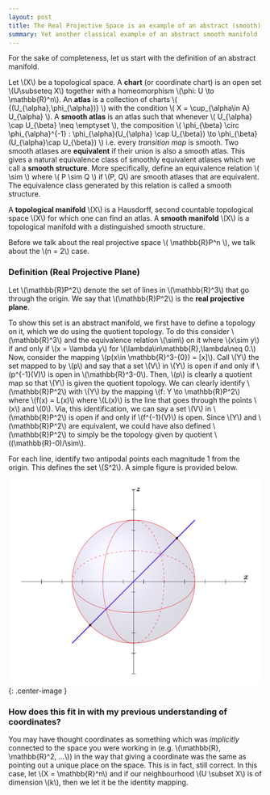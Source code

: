 ```yaml
---
layout: post
title: The Real Projective Space is an example of an abstract (smooth) manifold
summary: Yet another classical example of an abstract smooth manifold
---
```


For the sake of completeness, let us start with the definition of an abstract manifold.

Let \\(X\\) be a topological space. A __chart__ (or coordinate chart) is an open set \\(U\subseteq X\\)
together with a homeomorphism \\(\phi: U \to \mathbb{R}^n\\). An __atlas__ is a collection of charts \\( \{\(U_{\alpha},\phi_{\alpha})\} \\) with the condition
\\( X = \cup_{\alpha\in A} U_{\alpha} \\). A __smooth atlas__ is an atlas such that whenever \\( U_{\alpha} \cap U_{\beta} \neq \emptyset \\), the composition
\\( \phi_{\beta} \circ \phi_{\alpha}^{-1} : \phi_{\alpha}(U_{\alpha} \cap U_{\beta}) \to \phi_{\beta}(U_{\alpha}\cap U_{\beta}) \\) i.e. every _transition map_ is smooth.
Two smooth atlases are __equivalent__ if their union is also a smooth atlas. This gives a natural equivalence class of smoothly equivalent atlases 
which we call a __smooth structure__. More specifically, define an equivalence relation \\( \sim \\) where \\( P \sim Q \\) if \\(P, Q\\) are smooth atlases that are
equivalent. The equivalence class generated by this relation is called a smooth structure.

A __topological manifold__ \\(X\\) is a Hausdorff, second countable topological space \\(X\\) for which one can find an atlas. A __smooth manifold__
\\(X\\) is a topological manifold with a distinguished smooth structure.

Before we talk about the real projective space \\( \mathbb{R}P^n \\), we talk about the \\(n = 2\\) case.

### Definition (Real Projective Plane)
Let \\(\mathbb{R}P^2\\) denote the set of lines in \\(\mathbb{R}^3\\) that go through the origin. We say that 
\\(\mathbb{R}P^2\\) is the __real projective plane__.

To show this set is an abstract manifold, we first have to define a topology on it, which we do using the quotient topology. To do this consider
\\(\mathbb{R}^3\\) and the equivalence relation \\(\sim\\) on it where \\(x\sim y\\) if and only if 
\\(x = \lambda y\\) for \\(\lambda\in\mathbb{R},\lambda\neq 0.\\) Now, consider the mapping \\(p(x\in \mathbb{R}^3-\{0\}) = [x]\\). Call \\(Y\\)
the set mapped to by \\(p\\) and say that a set \\(V\\) in \\(Y\\) is open if and only if \\(p^{-1}(V)\\) is open in \\(\mathbb{R}^3-0\\). Then,
\\(p\\) is clearly a quotient map so that \\(Y\\) is given the quotient topology. We can clearly identify \\(\mathbb{R}P^2\\) with \\(Y\\) by the
mapping \\(f: Y \to \\mathbb{R}P^2\\) where \\(f(x) = L(x)\\) where \\(L(x)\\) is the line that goes through the points \\(x\\) and \\(0\\). Via,
this identification, we can say a set \\(V\\) in \\(\mathbb{R}P^2\\) is open if and only if \\(f^{-1}(V)\\) is open. Since \\(Y\\) and
\\(\mathbb{R}P^2\\) are equivalent, we could have also defined \\(\mathbb{R}P^2\\) to simply be the topology given by quotient 
\\((\mathbb{R}-0)/\sim\\).

For each line, identify two antipodal points
each magnitude 1 from the origin. This defines the set \\(S^2\\). A simple figure is provided below.

![RP2](/assets/RP2.png){: .center-image }


### How does this fit in with my previous understanding of coordinates?

You may have thought coordinates as something which was _implicitly_ connected to the space
you were working in (e.g. \\(\mathbb{R}, \mathbb{R}^2, ...\\)) in the way that giving a
coordinate was the same as pointing out a unique place on the space. This is in fact, still
correct. In this case, let \\(X = \mathbb{R}^n\\) and if our neighbourhood \\(U \subset X\\)
is of dimension \\(k\\), then we let it be the identity mapping.
